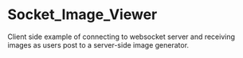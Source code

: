 Socket_Image_Viewer
===================

Client side example of connecting to websocket server and receiving images as users post to a server-side image generator.
